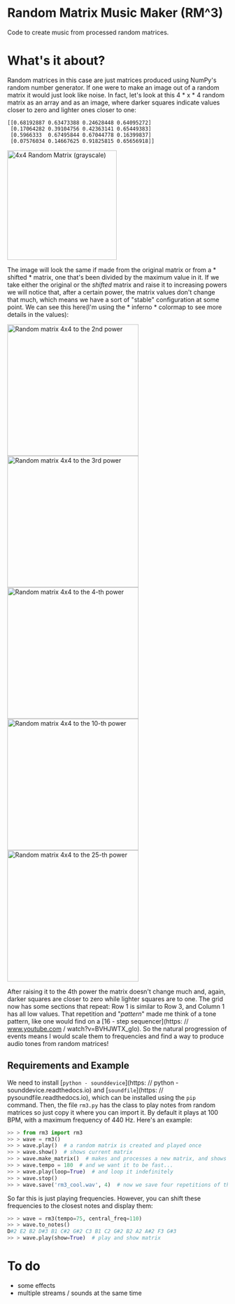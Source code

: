 # Random Matrix Music Maker (RM^3)

Code to create music from processed random matrices.

# What's it about?

Random matrices in this case are just matrices produced using NumPy's random number generator. If one were to make an image out of a random matrix it would just look like noise. In fact, let's look at this 4 * x * 4 random matrix as an array and as an image, where darker squares indicate values closer to zero and lighter ones closer to one:

```
[[0.68192887 0.63473388 0.24628448 0.64095272]
 [0.17064282 0.39104756 0.42363141 0.65449383]
 [0.5966333  0.67495844 0.67044778 0.16399837]
 [0.07576034 0.14667625 0.91825815 0.65656918]]
```

<img src = "https://user-images.githubusercontent.com/13749006/77688552-a6979f00-6f76-11ea-9714-e585a0063769.png" height = "250" title = "4x4 Random Matrix (grayscale)" >


The image will look the same if made from the original matrix or from a * shifted * matrix, one that's been divided by the maximum value in it. If we take either the original or the *shifted* matrix and raise it to increasing powers we will notice that, after a certain power, the matrix values don't change that much, which means we have a sort of "stable" configuration at some point. We can see this here(I'm using the * inferno * colormap to see more details in the values):

<img src = "https://user-images.githubusercontent.com/13749006/77688641-cf1f9900-6f76-11ea-8231-56a2597c91c1.png" height = "300" title = "Random matrix 4x4 to the 2nd power" > <img src = "https://user-images.githubusercontent.com/13749006/77688690-e2caff80-6f76-11ea-854b-b8b18e40d0df.png" height = "300" title = "Random matrix 4x4 to the 3rd power" > <img src = "https://user-images.githubusercontent.com/13749006/77688752-f8402980-6f76-11ea-9f4c-08614d5a6a26.png" height = "300" title = "Random matrix 4x4 to the 4-th power" > <img src = "https://user-images.githubusercontent.com/13749006/77688790-01c99180-6f77-11ea-9213-759b9bf5abb1.png" height = "300" title = "Random matrix 4x4 to the 10-th power" > <img src = "https://user-images.githubusercontent.com/13749006/77688830-127a0780-6f77-11ea-838a-9d646f298da1.png" height = "300" title = "Random matrix 4x4 to the 25-th power" >


After raising it to the 4th power the matrix doesn't change much and, again, darker squares are closer to zero while lighter squares are to one. The grid now has some sections that repeat: Row 1 is similar to Row 3, and Column 1 has all low values. That repetition and "*pattern*" made me think of a tone pattern, like one would find on a [16 - step sequencer](https: // www.youtube.com / watch?v=BVHJWTX_gIo). So the natural progression of events means I would scale them to frequencies and find a way to produce audio tones from random matrices!


## Requirements and Example

We need to install [`python - sounddevice`](https: // python - sounddevice.readthedocs.io) and [`soundfile`](https: // pysoundfile.readthedocs.io), which can be installed using the `pip` command. Then, the file `rm3.py` has the class to play notes from random matrices so just copy it where you can import it. By default it plays at 100 BPM, with a maximum frequency of 440 Hz. Here's an example:

```python
>> > from rm3 import rm3
>> > wave = rm3()
>> > wave.play()  # a random matrix is created and played once
>> > wave.show()  # shows current matrix
>> > wave.make_matrix()  # makes and processes a new matrix, and shows it...
>> > wave.tempo = 180  # and we want it to be fast...
>> > wave.play(loop=True)  # and loop it indefinitely
>> > wave.stop()
>> > wave.save('rm3_cool.wav', 4)  # now we save four repetitions of the sound
```

So far this is just playing frequencies. However, you can shift these frequencies to the closest notes and display them:
```python
>> > wave = rm3(tempo=75, central_freq=110)
>> > wave.to_notes()
D#2 E2 B2 D#3 B1 C#2 G#2 C3 B1 C2 G#2 B2 A2 A#2 F3 G#3
>> > wave.play(show=True)  # play and show matrix
```

# To do
* some effects
* multiple streams / sounds at the same time
